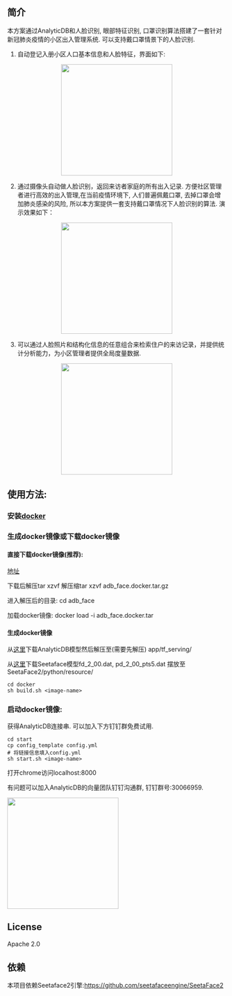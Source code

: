 ## 简介
本方案通过AnalyticDB和人脸识别, 眼部特征识别, 口罩识别算法搭建了一套针对新冠肺炎疫情的小区出入管理系统. 可以支持戴口罩情景下的人脸识别.
1. 自动登记入册小区人口基本信息和人脸特征，界面如下:

<div align=center>
<img src="doc/1.png" height="256"/>
</div>
 
2. 通过摄像头自动做人脸识别，返回来访者家庭的所有出入记录. 方便社区管理者进行高效的出入管理,在当前疫情环境下, 人们普遍佩戴口罩, 去掉口罩会增加肺炎感染的风险, 所以本方案提供一套支持戴口罩情况下人脸识别的算法. 演示效果如下：

<div align=center>
<img src="doc/2.png" height="256"/>
</div>

3. 可以通过人脸照片和结构化信息的任意组合来检索住户的来访记录，并提供统计分析能力，为小区管理者提供全局度量数据.

<div align=center>
<img src="doc/3.png" height="256"/>
</div>

## 使用方法:
### 安装[docker](https://www.docker.com/)

### 生成docker镜像或下载docker镜像
#### 直接下载docker镜像(推荐):
[地址](https://adbvdb.oss-cn-hangzhou.aliyuncs.com/adb_face/adb_face.tar.gz
)

下载后解压tar xzvf 解压缩tar xzvf adb_face.docker.tar.gz 

进入解压后的目录: cd adb_face 

加载docker镜像: docker load -i adb_face.docker.tar
#### 生成docker镜像

从[这里](https://adbvdb.oss-cn-hangzhou.aliyuncs.com/adb_face/adb_models.tar.gz
)下载AnalyticDB模型然后解压至(需要先解压) app/tf_serving/

从[这里](https://github.com/seetafaceengine/SeetaFace2#4-%E6%A8%A1%E5%9E%8B%E4%B8%8B%E8%BD%BD)下载Seetaface模型fd_2_00.dat, pd_2_00_pts5.dat 摆放至 SeetaFace2/python/resource/

```commandline
cd docker
sh build.sh <image-name>
```

### 启动docker镜像:
获得AnalyticDB连接串. 可以加入下方钉钉群免费试用. 
```commandline
cd start
cp config_template config.yml
# 将链接信息填入config.yml
sh start.sh <image-name>
```
打开chrome访问localhost:8000

有问题可以加入AnalyticDB的向量团队钉钉沟通群, 钉钉群号:30066959.

<img src="doc/DingTalkQR.png" height="256"/>

## License
Apache 2.0

## 依赖
本项目依赖Seetaface2引擎:https://github.com/seetafaceengine/SeetaFace2
